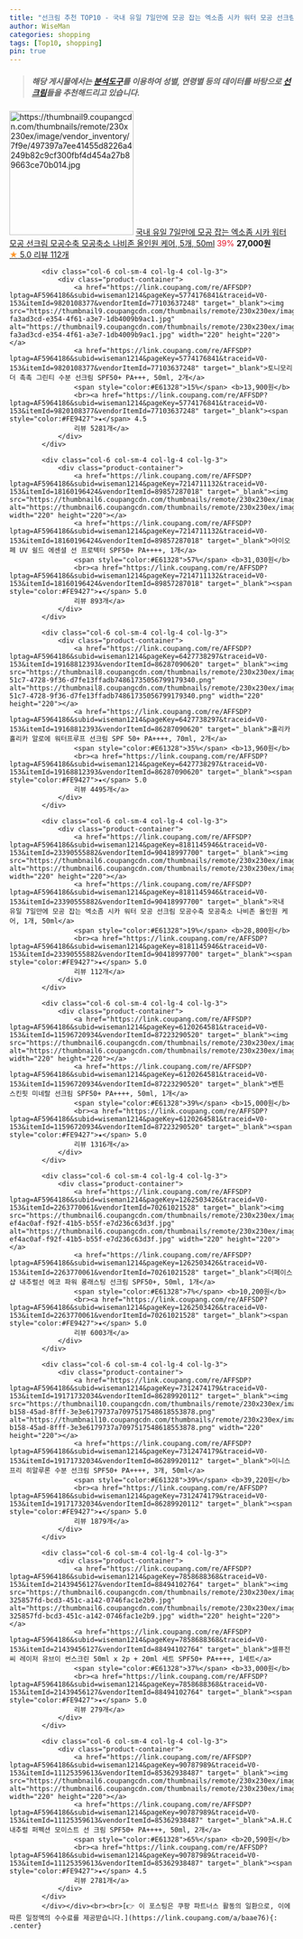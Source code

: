 ```yaml
---
title: "선크림 추천 TOP10 - 국내 유일 7일만에 모공 잡는 엑소좀 시카 워터 모공 선크림 모공수축 모공축소 나비존 올인원 케어, 5개, 50ml"
author: WiseMan
categories: shopping
tags: [Top10, shopping]
pin: true
---
```


> ##### 해당 게시물에서는 [**분석도구**](https://itemscout.io/)를 이용하여 **성별**, **연령별** 등의 데이터를 바탕으로 [**선크림**](https://link.coupang.com/a/baae76)들을 추천해드리고 있습니다.
<div class="container"><div class="row">
            <div class="col-6 col-sm-4 col-lg-4 col-lg-3">
                <div class="product-container">
                    <a href="https://link.coupang.com/re/AFFSDP?lptag=AF5964186&subid=wiseman1214&pageKey=8181145946&traceid=V0-153&itemId=23390555862&vendorItemId=90418997659" target="_blank"><img src="https://thumbnail9.coupangcdn.com/thumbnails/remote/230x230ex/image/vendor_inventory/7f9e/497397a7ee41455d8226a4249b82c9cf300fbf4d454a27b89663ce70b014.jpg" alt="https://thumbnail9.coupangcdn.com/thumbnails/remote/230x230ex/image/vendor_inventory/7f9e/497397a7ee41455d8226a4249b82c9cf300fbf4d454a27b89663ce70b014.jpg" width="220" height="220"></a>
                    <a href="https://link.coupang.com/re/AFFSDP?lptag=AF5964186&subid=wiseman1214&pageKey=8181145946&traceid=V0-153&itemId=23390555862&vendorItemId=90418997659" target="_blank">국내 유일 7일만에 모공 잡는 엑소좀 시카 워터 모공 선크림 모공수축 모공축소 나비존 올인원 케어, 5개, 50ml</a>
                    <span style="color:#E61328">39%</span> <b>27,000원</b>
                    <br><a href="https://link.coupang.com/re/AFFSDP?lptag=AF5964186&subid=wiseman1214&pageKey=8181145946&traceid=V0-153&itemId=23390555862&vendorItemId=90418997659" target="_blank"><span style="color:#FE9427">★</span> 5.0
                    리뷰 112개</a>
                </div>
            </div>
            
            <div class="col-6 col-sm-4 col-lg-4 col-lg-3">
                <div class="product-container">
                    <a href="https://link.coupang.com/re/AFFSDP?lptag=AF5964186&subid=wiseman1214&pageKey=5774176841&traceid=V0-153&itemId=9820108377&vendorItemId=77103637248" target="_blank"><img src="https://thumbnail9.coupangcdn.com/thumbnails/remote/230x230ex/image/retail/images/200538996830630-fa3ad3cd-e354-4f61-a3e7-1db4009b9ac1.jpg" alt="https://thumbnail9.coupangcdn.com/thumbnails/remote/230x230ex/image/retail/images/200538996830630-fa3ad3cd-e354-4f61-a3e7-1db4009b9ac1.jpg" width="220" height="220"></a>
                    <a href="https://link.coupang.com/re/AFFSDP?lptag=AF5964186&subid=wiseman1214&pageKey=5774176841&traceid=V0-153&itemId=9820108377&vendorItemId=77103637248" target="_blank">토니모리 더 촉촉 그린티 수분 선크림 SPF50+ PA+++, 50ml, 2개</a>
                    <span style="color:#E61328">15%</span> <b>13,900원</b>
                    <br><a href="https://link.coupang.com/re/AFFSDP?lptag=AF5964186&subid=wiseman1214&pageKey=5774176841&traceid=V0-153&itemId=9820108377&vendorItemId=77103637248" target="_blank"><span style="color:#FE9427">★</span> 4.5
                    리뷰 5281개</a>
                </div>
            </div>
            
            <div class="col-6 col-sm-4 col-lg-4 col-lg-3">
                <div class="product-container">
                    <a href="https://link.coupang.com/re/AFFSDP?lptag=AF5964186&subid=wiseman1214&pageKey=7214711132&traceid=V0-153&itemId=18160196424&vendorItemId=89857287018" target="_blank"><img src="https://thumbnail6.coupangcdn.com/thumbnails/remote/230x230ex/image/vendor_inventory/a559/2fab7590cf3e7b76bcf6fe1521c4ea8c16ee4fdbec34537817fc73b98977.png" alt="https://thumbnail6.coupangcdn.com/thumbnails/remote/230x230ex/image/vendor_inventory/a559/2fab7590cf3e7b76bcf6fe1521c4ea8c16ee4fdbec34537817fc73b98977.png" width="220" height="220"></a>
                    <a href="https://link.coupang.com/re/AFFSDP?lptag=AF5964186&subid=wiseman1214&pageKey=7214711132&traceid=V0-153&itemId=18160196424&vendorItemId=89857287018" target="_blank">아이오페 UV 쉴드 에센셜 선 프로텍터 SPF50+ PA++++, 1개</a>
                    <span style="color:#E61328">57%</span> <b>31,030원</b>
                    <br><a href="https://link.coupang.com/re/AFFSDP?lptag=AF5964186&subid=wiseman1214&pageKey=7214711132&traceid=V0-153&itemId=18160196424&vendorItemId=89857287018" target="_blank"><span style="color:#FE9427">★</span> 5.0
                    리뷰 893개</a>
                </div>
            </div>
            
            <div class="col-6 col-sm-4 col-lg-4 col-lg-3">
                <div class="product-container">
                    <a href="https://link.coupang.com/re/AFFSDP?lptag=AF5964186&subid=wiseman1214&pageKey=6427738297&traceid=V0-153&itemId=19168812393&vendorItemId=86287090620" target="_blank"><img src="https://thumbnail8.coupangcdn.com/thumbnails/remote/230x230ex/image/retail/images/ba07faa4-51c7-4728-9f36-d7fe13ffadb74861735056799179340.png" alt="https://thumbnail8.coupangcdn.com/thumbnails/remote/230x230ex/image/retail/images/ba07faa4-51c7-4728-9f36-d7fe13ffadb74861735056799179340.png" width="220" height="220"></a>
                    <a href="https://link.coupang.com/re/AFFSDP?lptag=AF5964186&subid=wiseman1214&pageKey=6427738297&traceid=V0-153&itemId=19168812393&vendorItemId=86287090620" target="_blank">홀리카홀리카 알로에 워터프루프 선크림 SPF 50+ PA++++, 70ml, 2개</a>
                    <span style="color:#E61328">35%</span> <b>13,960원</b>
                    <br><a href="https://link.coupang.com/re/AFFSDP?lptag=AF5964186&subid=wiseman1214&pageKey=6427738297&traceid=V0-153&itemId=19168812393&vendorItemId=86287090620" target="_blank"><span style="color:#FE9427">★</span> 5.0
                    리뷰 4495개</a>
                </div>
            </div>
            
            <div class="col-6 col-sm-4 col-lg-4 col-lg-3">
                <div class="product-container">
                    <a href="https://link.coupang.com/re/AFFSDP?lptag=AF5964186&subid=wiseman1214&pageKey=8181145946&traceid=V0-153&itemId=23390555882&vendorItemId=90418997700" target="_blank"><img src="https://thumbnail6.coupangcdn.com/thumbnails/remote/230x230ex/image/vendor_inventory/dc43/cf0f009efaf53ed288790365323a51f1ef13b1abea3d1b7a8b437390dbed.jpg" alt="https://thumbnail6.coupangcdn.com/thumbnails/remote/230x230ex/image/vendor_inventory/dc43/cf0f009efaf53ed288790365323a51f1ef13b1abea3d1b7a8b437390dbed.jpg" width="220" height="220"></a>
                    <a href="https://link.coupang.com/re/AFFSDP?lptag=AF5964186&subid=wiseman1214&pageKey=8181145946&traceid=V0-153&itemId=23390555882&vendorItemId=90418997700" target="_blank">국내 유일 7일만에 모공 잡는 엑소좀 시카 워터 모공 선크림 모공수축 모공축소 나비존 올인원 케어, 1개, 50ml</a>
                    <span style="color:#E61328">19%</span> <b>28,800원</b>
                    <br><a href="https://link.coupang.com/re/AFFSDP?lptag=AF5964186&subid=wiseman1214&pageKey=8181145946&traceid=V0-153&itemId=23390555882&vendorItemId=90418997700" target="_blank"><span style="color:#FE9427">★</span> 5.0
                    리뷰 112개</a>
                </div>
            </div>
            
            <div class="col-6 col-sm-4 col-lg-4 col-lg-3">
                <div class="product-container">
                    <a href="https://link.coupang.com/re/AFFSDP?lptag=AF5964186&subid=wiseman1214&pageKey=6120264581&traceid=V0-153&itemId=11596720934&vendorItemId=87223290520" target="_blank"><img src="https://thumbnail6.coupangcdn.com/thumbnails/remote/230x230ex/image/vendor_inventory/526e/fc3a2334c9a334547e74703f18de07582521be8fd403dd5226a6ce613389.jpg" alt="https://thumbnail6.coupangcdn.com/thumbnails/remote/230x230ex/image/vendor_inventory/526e/fc3a2334c9a334547e74703f18de07582521be8fd403dd5226a6ce613389.jpg" width="220" height="220"></a>
                    <a href="https://link.coupang.com/re/AFFSDP?lptag=AF5964186&subid=wiseman1214&pageKey=6120264581&traceid=V0-153&itemId=11596720934&vendorItemId=87223290520" target="_blank">벤튼 스킨핏 미네랄 선크림 SPF50+ PA++++, 50ml, 1개</a>
                    <span style="color:#E61328">39%</span> <b>15,000원</b>
                    <br><a href="https://link.coupang.com/re/AFFSDP?lptag=AF5964186&subid=wiseman1214&pageKey=6120264581&traceid=V0-153&itemId=11596720934&vendorItemId=87223290520" target="_blank"><span style="color:#FE9427">★</span> 5.0
                    리뷰 1316개</a>
                </div>
            </div>
            
            <div class="col-6 col-sm-4 col-lg-4 col-lg-3">
                <div class="product-container">
                    <a href="https://link.coupang.com/re/AFFSDP?lptag=AF5964186&subid=wiseman1214&pageKey=1262503426&traceid=V0-153&itemId=2263770061&vendorItemId=70261021528" target="_blank"><img src="https://thumbnail6.coupangcdn.com/thumbnails/remote/230x230ex/image/retail/images/1702605470261344-ef4ac0af-f92f-41b5-b55f-e7d236c63d3f.jpg" alt="https://thumbnail6.coupangcdn.com/thumbnails/remote/230x230ex/image/retail/images/1702605470261344-ef4ac0af-f92f-41b5-b55f-e7d236c63d3f.jpg" width="220" height="220"></a>
                    <a href="https://link.coupang.com/re/AFFSDP?lptag=AF5964186&subid=wiseman1214&pageKey=1262503426&traceid=V0-153&itemId=2263770061&vendorItemId=70261021528" target="_blank">더페이스샵 내추럴선 에코 파워 롱래스팅 선크림 SPF50+, 50ml, 1개</a>
                    <span style="color:#E61328">7%</span> <b>10,200원</b>
                    <br><a href="https://link.coupang.com/re/AFFSDP?lptag=AF5964186&subid=wiseman1214&pageKey=1262503426&traceid=V0-153&itemId=2263770061&vendorItemId=70261021528" target="_blank"><span style="color:#FE9427">★</span> 5.0
                    리뷰 6003개</a>
                </div>
            </div>
            
            <div class="col-6 col-sm-4 col-lg-4 col-lg-3">
                <div class="product-container">
                    <a href="https://link.coupang.com/re/AFFSDP?lptag=AF5964186&subid=wiseman1214&pageKey=7312474179&traceid=V0-153&itemId=19171732034&vendorItemId=86289920112" target="_blank"><img src="https://thumbnail10.coupangcdn.com/thumbnails/remote/230x230ex/image/retail/images/087af296-b158-45ad-8fff-3e3e6179737a7097517548618553878.png" alt="https://thumbnail10.coupangcdn.com/thumbnails/remote/230x230ex/image/retail/images/087af296-b158-45ad-8fff-3e3e6179737a7097517548618553878.png" width="220" height="220"></a>
                    <a href="https://link.coupang.com/re/AFFSDP?lptag=AF5964186&subid=wiseman1214&pageKey=7312474179&traceid=V0-153&itemId=19171732034&vendorItemId=86289920112" target="_blank">이니스프리 히알루론 수분 선크림 SPF50+ PA++++, 3개, 50ml</a>
                    <span style="color:#E61328">39%</span> <b>39,220원</b>
                    <br><a href="https://link.coupang.com/re/AFFSDP?lptag=AF5964186&subid=wiseman1214&pageKey=7312474179&traceid=V0-153&itemId=19171732034&vendorItemId=86289920112" target="_blank"><span style="color:#FE9427">★</span> 5.0
                    리뷰 1879개</a>
                </div>
            </div>
            
            <div class="col-6 col-sm-4 col-lg-4 col-lg-3">
                <div class="product-container">
                    <a href="https://link.coupang.com/re/AFFSDP?lptag=AF5964186&subid=wiseman1214&pageKey=7858688368&traceid=V0-153&itemId=21439456127&vendorItemId=88494102764" target="_blank"><img src="https://thumbnail6.coupangcdn.com/thumbnails/remote/230x230ex/image/retail/images/1439247468729181-325857fd-bcd3-451c-a142-0746fac1e2b9.jpg" alt="https://thumbnail6.coupangcdn.com/thumbnails/remote/230x230ex/image/retail/images/1439247468729181-325857fd-bcd3-451c-a142-0746fac1e2b9.jpg" width="220" height="220"></a>
                    <a href="https://link.coupang.com/re/AFFSDP?lptag=AF5964186&subid=wiseman1214&pageKey=7858688368&traceid=V0-153&itemId=21439456127&vendorItemId=88494102764" target="_blank">셀퓨전씨 레이저 유브이 썬스크린 50ml x 2p + 20ml 세트 SPF50+ PA++++, 1세트</a>
                    <span style="color:#E61328">37%</span> <b>33,000원</b>
                    <br><a href="https://link.coupang.com/re/AFFSDP?lptag=AF5964186&subid=wiseman1214&pageKey=7858688368&traceid=V0-153&itemId=21439456127&vendorItemId=88494102764" target="_blank"><span style="color:#FE9427">★</span> 5.0
                    리뷰 279개</a>
                </div>
            </div>
            
            <div class="col-6 col-sm-4 col-lg-4 col-lg-3">
                <div class="product-container">
                    <a href="https://link.coupang.com/re/AFFSDP?lptag=AF5964186&subid=wiseman1214&pageKey=90787989&traceid=V0-153&itemId=11125359613&vendorItemId=85362938487" target="_blank"><img src="https://thumbnail6.coupangcdn.com/thumbnails/remote/230x230ex/image/vendor_inventory/13d1/caff354d807e313c7615db28d76a2e2bbf80de40d36baed7f4b557d38b68.jpg" alt="https://thumbnail6.coupangcdn.com/thumbnails/remote/230x230ex/image/vendor_inventory/13d1/caff354d807e313c7615db28d76a2e2bbf80de40d36baed7f4b557d38b68.jpg" width="220" height="220"></a>
                    <a href="https://link.coupang.com/re/AFFSDP?lptag=AF5964186&subid=wiseman1214&pageKey=90787989&traceid=V0-153&itemId=11125359613&vendorItemId=85362938487" target="_blank">A.H.C 내추럴 퍼펙션 모이스트 선 크림 SPF50+ PA++++, 50ml, 2개</a>
                    <span style="color:#E61328">65%</span> <b>20,590원</b>
                    <br><a href="https://link.coupang.com/re/AFFSDP?lptag=AF5964186&subid=wiseman1214&pageKey=90787989&traceid=V0-153&itemId=11125359613&vendorItemId=85362938487" target="_blank"><span style="color:#FE9427">★</span> 4.5
                    리뷰 2781개</a>
                </div>
            </div>
            </div></div><br><br>[👉 이 포스팅은 쿠팡 파트너스 활동의 일환으로, 이에 따른 일정액의 수수료를 제공받습니다.](https://link.coupang.com/a/baae76){: .center}
